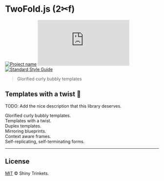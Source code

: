# TwoFold.js (2✂︎f)

[![Project name][project-img]][project-url]
[![Build status][build-img]][build-url]
[![Standard Style Guide][style-img]][style-url]

> Glorified curly bubbly templates

## Templates with a twist 🔀

TODO: Add the nice description that this library deserves.

Glorified curly bubbly templates.<br />
Templates with a twist.<br />
Duplex templates.<br />
Mirroring blueprints.<br />
Context aware frames.<br />
Self-replicating, self-terminating forms.<br />

-----

## License

[MIT](LICENSE) © Shiny Trinkets.

[project-img]: https://badgen.net/badge/%E2%AD%90/Trinkets/4B0082
[project-url]: https://github.com/ShinyTrinkets
[build-img]: https://badgen.net/travis/ShinyTrinkets/twofold.js
[build-url]: https://travis-ci.org/ShinyTrinkets/twofold.js
[style-img]: https://badgen.net/badge/Code%20style/standard/f2a
[style-url]: https://standardjs.com
